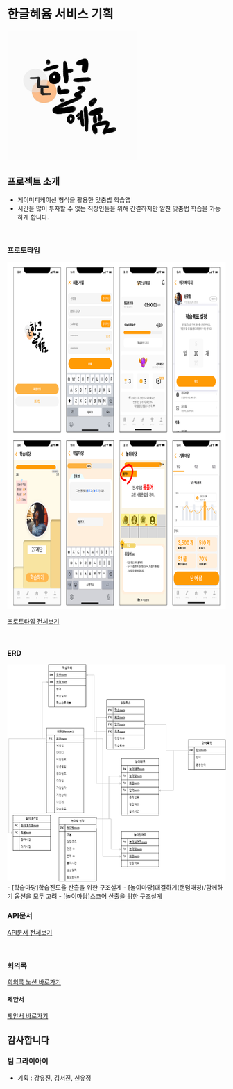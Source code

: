 # 한글혜윰 서비스 기획
<img src="logo_hyeyum.jpg" width="300" height="300"/>


## 프로젝트 소개
- 게이미피케이션 형식을 활용한 맞춤법 학습앱
- 시간을 많이 투자할 수 없는 직장인들을 위해 간결하지만 알찬 맞춤법 학습을 가능하게 합니다.
<br/>


### 프로토타입
<img src="proto_hyeyum.png" width="800" height="800"/>

[프로토타입 전체보기](https://www.figma.com/design/5mPTzOVGaLnoZ3CGZDs73b/%ED%95%9C%EA%B8%80%ED%97%A4%EC%9C%B0_front?node-id=186%3A11757&t=SI37IP3y5vvW35A6-1)
<br/>

<br/>

### ERD
<img src="erd_hyeyum.png" width="600" height="500"/>
- [학습마당]학습진도율 산출을 위한 구조설계
- [놀이마당]대결하기(랜덤매칭)/함께하기 옵션을 모두 고려
- [놀이마당]스코어 산출을 위한 구조설계
<br/>

### API문서
<!-- URL = 'file:///C:/Users/Admin/Desktop/chunjae_python/hyeyum-pjt/api_document_hyeyum.html' -->
[API문서 전체보기](https://www.notion.so/fc2834d19d854001906837513a3de4c8?v=bf886206904044479447a45388344fe9&pvs=4)
<!-- [API문서 전체보기](api_document_hyeyum.html) -->

<br/>

### 회의록
[회의록 노션 바로가기](https://www.notion.so/6a9ead942b7b456f83f00667c587f8ca?v=1a966281c7f746c1b2af54dac2fea086)

#### 제안서
[제안서 바로가기](https://www.canva.com/design/DAGAx8wvJ2o/mNvlw5qhyOHb-lW07gvvlw/edit?utm_content=DAGAx8wvJ2o&utm_campaign=designshare&utm_medium=link2&utm_source=sharebutton)

## 감사합니다

### 팀 그라이아이
- 기획 : 강유진, 김서진, 신유정